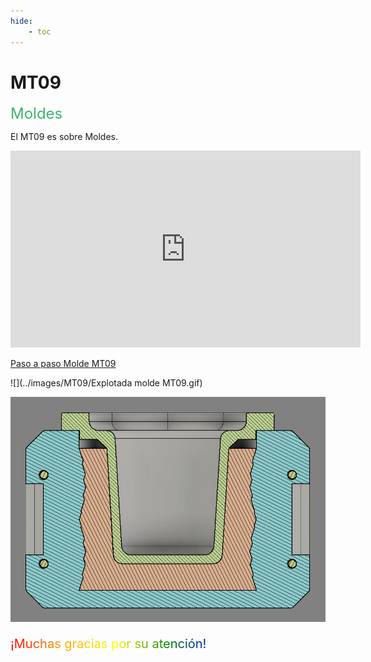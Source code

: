 ```yaml
---
hide:
    - toc
---
```


# MT09

<head>
    <meta charset="UTF-8">
    <meta name="viewport" content="width=device-width, initial-scale=1.0">
    <title>Embed YouTube Video</title>

<meta charset="UTF-8">
    <meta name="viewport" content="width=device-width, initial-scale=1.0">
    <title>Texto Arcoíris</title>
    <style>
        .rainbow {
            background: linear-gradient(to right, red, orange, yellow, green, blue, indigo, violet);
            color: transparent;
            background-clip: text;
        }
    </style>    

<html lang="en">
</head>

<span style="font-size: 24px ; color: mediumseagreen">Moldes</span>

El MT09 es sobre Moldes.

 <iframe width="560" height="315" 
        src="https://www.youtube.com/embed/zyiBXNGpuJs" 
        title="YouTube video player" 
        frameborder="0" 
        allow="accelerometer; autoplay; clipboard-write; encrypted-media; gyroscope; picture-in-picture" 
        allowfullscreen></iframe>

[Paso a paso Molde MT09](https://youtu.be/zyiBXNGpuJs)

![](../images/MT09/Explotada molde MT09.gif)

![](../images/MT09/corte.PNG)

<p style="font-size: 20px"; class="rainbow">¡Muchas gracias por su atención!</p>



